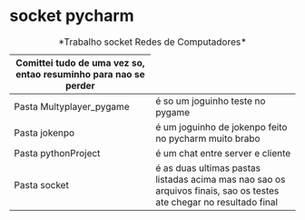 # socket pycharm
<html>
<head>
</head>
<body>
<table>
<caption> *Trabalho socket Redes de Computadores* </caption>
  <thead>
    <tr>
      <th>Comittei tudo de uma vez so, entao resuminho para nao se perder</th>
    </tr>
  </thead>
  <tbody>
    <tr>
      <td>Pasta Multyplayer_pygame</td>
      <td>é so um joguinho teste no pygame</td>
    </tr>
    <tr>
      <td>Pasta jokenpo</td>
      <td>é um joguinho de jokenpo feito no pycharm muito brabo</td>
    </tr>
    <tr>
      <td>Pasta pythonProject</td>
      <td>é um chat entre server e cliente</td>
    </tr>
    <tr>
      <td>Pasta socket</td>
      <td>é as duas ultimas pastas listadas acima mas nao sao os arquivos finais, sao os testes ate chegar no resultado final</td>
    </tr>
  </tbody>
</table>
</body>
</html>

 